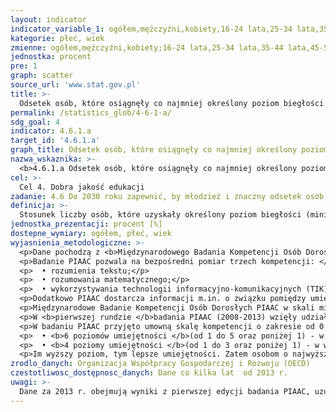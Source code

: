 ```yaml
---
layout: indicator
indicator_variable_1: ogółem,mężczyźni,kobiety,16-24 lata,25-34 lata,35-44 lata,45-54 lata,55-65 lat
kategorie: płeć, wiek
zmienne: ogółem,mężczyźni,kobiety;16-24 lata,25-34 lata,35-44 lata,45-54 lata,55-65 lat
jednostka: procent
pre: 1
graph: scatter
source_url: 'www.stat.gov.pl'
title: >-
  Odsetek osób, które osiągnęły co najmniej określony poziom biegłości w funkcjonalnej umiejętności czytania i pisania
permalink: /statistics_glob/4-6-1-a/
sdg_goal: 4
indicator: 4.6.1.a
target_id: '4.6.1.a'
graph_title: Odsetek osób, które osiągnęły co najmniej określony poziom biegłości w funkcjonalnej umiejętności czytania i pisania
nazwa_wskaznika: >-
  <b>4.6.1.a Odsetek osób, które osiągnęły co najmniej określony poziom biegłości w funkcjonalnej umiejętności czytania i pisania</b>
cel: >-
  Cel 4. Dobra jakość edukacji
zadanie: 4.6 Do 2030 roku zapewnić, by młodzież i znaczny odsetek osób dorosłych, zarówno kobiet jak i mężczyzn, nabyła umiejętność czytania, pisania oraz liczenia
definicja: >-
  Stosunek liczby osób, które uzyskały określony poziom biegłości (minimum poziom 2) w umiejętności rozumienia tekstu do ogólnej liczby osób biorących udział w badaniu.
jednostka_prezentacji: procent [%]
dostepne_wymiary: ogółem, płeć, wiek
wyjasnienia_metodologiczne: >-
  <p>Dane pochodzą z <b>Międzynarodowego Badania Kompetencji Osób Dorosłych PIAAC </b>(<i>the Programme for the International Assessment of Adult Competencies</i>).</p>
  <p>Badanie PIAAC pozwala na bezpośredni pomiar trzech kompetencji: </p><b>
  <p>  • rozumienia tekstu;</p>
  <p>  • rozumowania matematycznego;</p>
  <p>  • wykorzystywania technologii informacyjno-komunikacyjnych (TIK). </b></p>
  <p>Dodatkowo PIAAC dostarcza informacji m.in. o związku pomiędzy umiejętnościami a intensywnością ich wykorzystywania, wykształceniem, aktywnościami edukacyjnymi i sytuacją na rynku pracy.</p>
  <p>Międzynarodowe Badanie Kompetencji Osób Dorosłych PIAAC w skali międzynarodowej koordynowane jest przez Organizację Współpracy Gospodarczej i Rozwoju (OECD), a w Polsce przez Instytut Badań Edukacyjnych. W zespole zarządzającym rozwojem i implementacją badania oraz sprawującym nad nim nadzór (ang. Board of Participating Countries) Polskę reprezentował przedstawiciel Ministerstwa Edukacji Narodowej.</p>
  <p>W <b>pierwszej rundzie </b>badania PIAAC (2008-2013) wzięły udział 24 kraje, spośród których 22 są członkami OECD. Łącznie przebadano 166 tys. osób w wieku <b>16-65 lat </b>(w tym blisko 9,4 tys. w Polsce). Prace nad koncepcją podjęto w 2008 r. W większości krajów realizacja badania obejmowała okres od sierpnia 2011 r. do marca 2012 r. Upublicznienie wyników i zakończenie pierwszej rundy PIAAC nastąpiło w październiku 2013 r. <b>Druga runda </b>badania (2012-2016) objęła 9 kolejnych krajów, a jej wyniki ogłoszono w czerwcu 2016 r. Obecnie trwa trzecia runda badania (2016-2019), która dotyczyć będzie następnych 6 krajów, a jej rezultaty (raport międzynarodowy i zbiory danych) mają zostać opublikowane w październiku 2023 r.</p>
  <p>W badaniu PIAAC przyjęto umowną skalę kompetencji o zakresie od 0 do 500 punktów. Skala ta została podzielona na: </p>
  <p>  • <b>6 poziomów umiejętności </b>(od 1 do 5 oraz poniżej 1) - w rozumieniu tekstu i rozumowaniu matematycznym;</p>
  <p>  • <b>4 poziomy umiejętności </b>(od 1 do 3 oraz poniżej 1) - w wykorzystywaniu technologii informacyjno-komunikacyjnych (TIK). </p>
  <p>Im wyższy poziom, tym lepsze umiejętności. Zatem osobom o najwyższych umiejętnościach rozumienia tekstu lub rozumowania matematycznego przypisywany jest 4 lub 5 poziom umiejętności, a w zakresie wykorzystywania TIK - 3 poziom. W obu przypadkach osoby uzyskujące najsłabsze wyniki klasyfikowane są na poziomie 1 bądź poniżej 1.</p>
zrodlo_danych: Organizacja Współpracy Gospodarczej i Rozwoju (OECD)
czestotliwosc_dostępnosc_danych: Dane co kilka lat  od 2013 r.
uwagi: >-
  Dane za 2013 r. obejmują wyniki z pierwszej edycji badania PIAAC, uzupełnione o dane z drugiej rundy (w 2016 r.).
---
```

